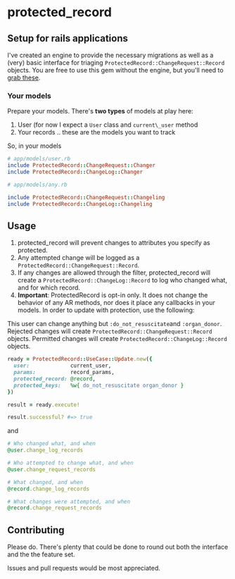 # protected_record

## Setup for rails applications

I've created an engine to provide the necessary migrations as well as a (very)
basic interface for triaging `ProtectedRecord::ChangeRequest::Record` objects.
You are free to use this gem without the engine, but you'll need to
[grab these](//github.com/rthbound/protected_record_manager/tree/master/db/migrate).

### Your models

Prepare your models.
There's **two types** of models at play here:

1. User (for now I expect a `User` class and `current\_user` method
2. Your records .. these are the models you want to track

So, in your models

```ruby
# app/models/user.rb
include ProtectedRecord::ChangeRequest::Changer
include ProtectedRecord::ChangeLog::Changer
```

```ruby
# app/models/any.rb

include ProtectedRecord::ChangeRequest::Changeling
include ProtectedRecord::ChangeLog::Changeling
```

## Usage

1. protected_record will prevent changes to attributes you specify as protected.
2. Any attempted change will be logged as a
   `ProtectedRecord::ChangeRequest::Record`.
3. If any changes are allowed through the filter, protected_record
   will create a `ProtectedRecord::ChangeLog::Record` to log who changed what,
   and for which record.
4. **Important**: ProtectedRecord is opt-in only. It does not change the
   behavior of any AR methods, nor does it place any callbacks in your models.
   In order to update with protection, use the following:

This user can change anything but `:do_not_resuscitate`and `:organ_donor`.
Rejected changes will create `ProtectedRecord::ChangeRequest::Record` objects.
Permitted changes will create `ProtectedRecord::ChangeLog::Record` objects.

```ruby
ready = ProtectedRecord::UseCase::Update.new({
  user:             current_user,
  params:           record_params,
  protected_record: @record,
  protected_keys:   %w{ do_not_resuscitate organ_donor }
})

result = ready.execute!

result.successful? #=> true
```

and

```ruby
# Who changed what, and when
@user.change_log_records

# Who attempted to change what, and when
@user.change_request_records

# What changed, and when
@record.change_log_records

# What changes were attempted, and when
@record.change_request_records
```

## Contributing

Please do. There's plenty that could be done to round out both the interface
and the the feature set.

Issues and pull requests would be most appreciated.
